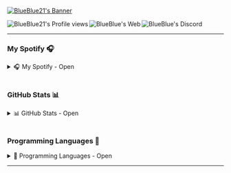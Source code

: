 [<img alt="BlueBlue21's Banner" align="center" src="https://raw.githubusercontent.com/bluenoob232/bluenoob232/master/Main.png"/>](https://github.com/bluenoob232)

[<img alt="BlueBlue21's Profile views" align="left" src="https://komarev.com/ghpvc/?username=blueblue21&style=flat-square"/>](https://github.com/bluenoob232)
[<img alt="BlueBlue's Web" align="left" src="https://img.shields.io/badge/WebSite-Click%20Me!-blue?style=flat-square"/>](https://bluenoob232.github.io)
[<img alt="BlueBlue's Discord" align="left" src="https://img.shields.io/badge/Discord-BlueBlue21%239201-blue?style=flat-square"/>](https://github.com/bluenoob232)

<br>
<hr>

### My Spotify 🎧

<details>
      <summary>🎧 My Spotify - Open</summary>
      <br>
      <a href="https://spotify-github-profile.vercel.app/api/view?uid=316dsuwjcdkvamqengfjw2dzuyny&redirect=true">
          <img alt="BlueBlue21's Spotify" src="https://spotify-github-profile.vercel.app/api/view?uid=316dsuwjcdkvamqengfjw2dzuyny&cover_image=true&theme=default"/>
      </a>
</details>

<br>

### GitHub Stats 📊

<details>
      <summary>📊 GitHub Stats - Open</summary>
      <br>
      <div align="left">
          <img alt="BlueBlue21's GitHub Stats" src="https://github-readme-stats-mocha-zeta.vercel.app/api?username=bluenoob232&show_icons=true&theme=react"/>
          <img align="top" alt="BlueBlue21's GitHub Top Langs" src="https://github-readme-stats-mocha-zeta.vercel.app/api/top-langs/?username=bluenoob232&show_icons=true&theme=react&layout=compact"/>
      </div>
</details>

<br>

### Programming Languages 💬

<details>
         <summary>💬 Programming Languages - Open</summary>
         <br>
         <img align="left" alt="Javascript" width="32" src="https://raw.githubusercontent.com/bluenoob232/bluenoob232/master/icons/javascript.svg"/>
         <img align="left" alt="Typescript" width="32" src="https://github.com/bluenoob232/bluenoob232/blob/master/icons/typescript.svg"/>
         <img align="left" alt="Html" width="32" src="https://github.com/bluenoob232/bluenoob232/blob/master/icons/html5.svg"/>
         <img align="left" alt="Kotlin" width="32" src="https://raw.githubusercontent.com/bluenoob232/bluenoob232/master/icons/kotlin.svg"/>
         <img align="left" alt="Go" width="32" src="https://raw.githubusercontent.com/bluenoob232/bluenoob232/master/icons/go.svg"/>
</details>

<hr>
<br>
